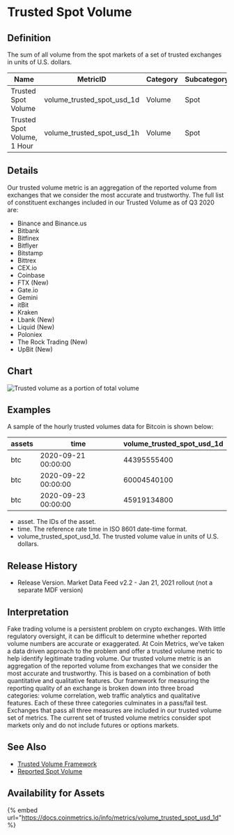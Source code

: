 # Trusted Spot Volume

## Definition

The sum of all volume from the spot markets of a set of trusted exchanges in units of U.S. dollars.[\
](https://docs.coinmetrics.io/info/metrics/volume\_trusted\_spot\_usd\_1d)

| Name                        | MetricID                       | Category | Subcategory | Type | Unit | Interval |
| --------------------------- | ------------------------------ | -------- | ----------- | ---- | ---- | -------- |
| Trusted Spot Volume         | volume\_trusted\_spot\_usd\_1d | Volume   | Spot        | Sum  | USD  | 1d       |
| Trusted Spot Volume, 1 Hour | volume\_trusted\_spot\_usd\_1h | Volume   | Spot        | Sum  | USD  | 1h       |

## Details

Our trusted volume metric is an aggregation of the reported volume from exchanges that we consider the most accurate and trustworthy.  The full list of constituent exchanges included in our Trusted Volume as of Q3 2020 are:

* Binance and Binance.us
* Bitbank
* Bitfinex
* Bitflyer
* Bitstamp
* Bittrex
* CEX.io
* Coinbase
* FTX (New)
* Gate.io
* Gemini
* itBit
* Kraken
* Lbank (New)
* Liquid (New)
* Poloniex
* The Rock Trading (New)
* UpBit (New)

## Chart

![Trusted volume as a portion of total volume](../../.gitbook/assets/BTC\_Trusted\_and\_Non-Trusted\_Volume.png)

## Examples

A sample of the hourly trusted volumes data for Bitcoin is shown below:

| assets | time                | volume\_trusted\_spot\_usd\_1d |
| ------ | ------------------- | ------------------------------ |
| btc    | 2020-09-21 00:00:00 | 44395555400                    |
| btc    | 2020-09-22 00:00:00 | 60004540100                    |
| btc    | 2020-09-23 00:00:00 | 45919134800                    |

* asset. The IDs of the asset.
* time. The reference rate time in ISO 8601 date-time format.
* volume\_trusted\_spot\_usd\_1d. The trusted volume value in units of U.S. dollars.

## Release History

* Release Version. Market Data Feed v2.2 - Jan 21, 2021 rollout (not a separate MDF version)

## Interpretation

Fake trading volume is a persistent problem on crypto exchanges. With little regulatory oversight, it can be difficult to determine whether reported volume numbers are accurate or exaggerated. At Coin Metrics, we’ve taken a data driven approach to the problem and offer a trusted volume metric to help identify legitimate trading volume. Our trusted volume metric is an aggregation of the reported volume from exchanges that we consider the most accurate and trustworthy. This is based on a combination of both quantitative and qualitative features. Our framework for measuring the reporting quality of an exchange is broken down into three broad categories: volume correlation, web traffic analytics and qualitative features. Each of these three categories culminates in a pass/fail test. Exchanges that pass all three measures are included in our trusted volume set of metrics. The current set of trusted volume metrics consider spot markets only and do not include futures or options markets.

## See Also

* [Trusted Volume Framework](https://coinmetrics.io/q3-refresh-of-trusted-spot-volume-framework/)
* [Reported Spot Volume](volume\_reported\_spot\_usd\_1d.md)

## Availability for Assets

{% embed url="https://docs.coinmetrics.io/info/metrics/volume_trusted_spot_usd_1d" %}
